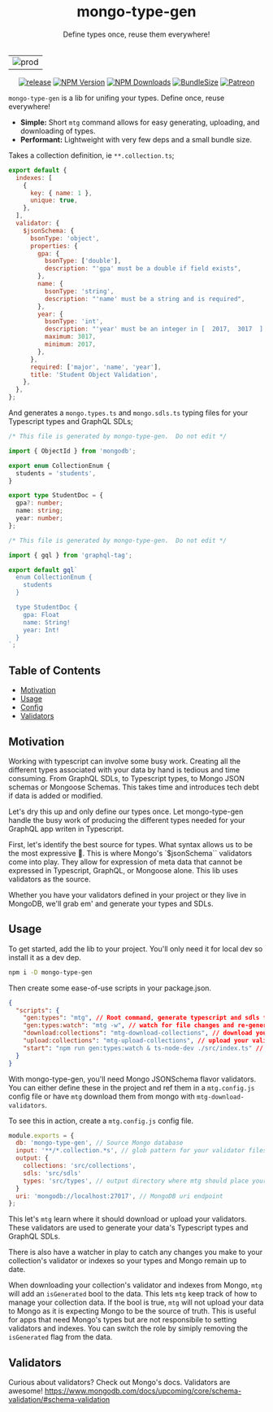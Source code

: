 <h1 align="center">mongo-type-gen</h1>
<div align="center" dir="auto">
Define types once, reuse them everywhere!
</div>
<br/>
<table align="center" border="0">
	<tr>
		<td align="center" border="0">
			<img 
				alt="prod"
				src="https://github.com/PaulSavignano/mongo-type-gen/actions/workflows/release.yaml/badge.svg"
			/>
		</td>
	</tr>
</table>

<div align="center" dir="auto">

[![release](https://github.com/PaulSavignano/mongo-type-gen/actions/workflows/release.yml/badge.svg)](https://github.com/PaulSavignano/mongo-type-gen/actions/workflows/release.yml)
[![NPM Version](https://img.shields.io/npm/v/mongo-type-gen.svg?style=flat)](https://www.npmjs.com/package/mongo-type-gen)
[![NPM Downloads](https://img.shields.io/npm/dm/mongo-type-gen.svg?style=flat)](https://npmcharts.com/compare/mongo-type-gen?minimal=true)
[![BundleSize](https://img.shields.io/bundlephobia/minzip/mongo-type-gen.svg)](https://bundlephobia.com/result?p=mongo-type-gen)
[![Patreon](https://img.shields.io/badge/patreon-support%20the%20author-blue.svg)](https://www.patreon.com/PaulSavignano)

</div>

`mongo-type-gen` is a lib for unifing your types. Define once, reuse everywhere!

- **Simple:** Short `mtg` command allows for easy generating, uploading, and downloading of types.
- **Performant:** Lightweight with very few deps and a small bundle size.

Takes a collection definition, ie `**.collection.ts`;

```js
export default {
  indexes: [
    {
      key: { name: 1 },
      unique: true,
    },
  ],
  validator: {
    $jsonSchema: {
      bsonType: 'object',
      properties: {
        gpa: {
          bsonType: ['double'],
          description: "'gpa' must be a double if field exists",
        },
        name: {
          bsonType: 'string',
          description: "'name' must be a string and is required",
        },
        year: {
          bsonType: 'int',
          description: "'year' must be an integer in [  2017,  3017  ] and is required",
          maximum: 3017,
          minimum: 2017,
        },
      },
      required: ['major', 'name', 'year'],
      title: 'Student Object Validation',
    },
  },
};
```

And generates a `mongo.types.ts` and `mongo.sdls.ts` typing files for your Typescript types and GraphQL SDLs;

```ts
/* This file is generated by mongo-type-gen.  Do not edit */

import { ObjectId } from 'mongodb';

export enum CollectionEnum {
  students = 'students',
}

export type StudentDoc = {
  gpa?: number;
  name: string;
  year: number;
};
```

```ts
/* This file is generated by mongo-type-gen.  Do not edit */

import { gql } from 'graphql-tag';

export default gql`
  enum CollectionEnum {
    students
  }

  type StudentDoc {
    gpa: Float
    name: String!
    year: Int!
  }
`;
```

## Table of Contents

- [Motivation](#motivation)
- [Usage](#usage)
- [Config](#config)
- [Validators](#validators)

## Motivation

Working with typescript can involve some busy work. Creating all the different types associated with your data by hand is tedious and time consuming. From GraphQL SDLs, to Typescript types, to Mongo JSON schemas or Mongoose Schemas. This takes time and introduces tech debt if data is added or modified.

Let's dry this up and only define our types once. Let mongo-type-gen handle the busy work of producing the different types needed for your GraphQL app writen in Typescript.

First, let's identify the best source for types. What syntax allows us to be the most expressive 🤔.
This is where Mongo's `$jsonSchema`` validators come into play. They allow for expression of meta data that cannot be expressed in Typescript, GraphQL, or Mongoose alone. This lib uses validators as the source.

Whether you have your validators defined in your project or they live in MongoDB, we'll grab em' and generate your types and SDLs.

## Usage

To get started, add the lib to your project. You'll only need it for local dev so install it as a dev dep.

```bash
npm i -D mongo-type-gen
```

Then create some ease-of-use scripts in your package.json.

```json
{
  "scripts": {
    "gen:types": "mtg", // Root command, generate typescript and sdls from your **.collection.ts files
    "gen:types:watch": "mtg -w", // watch for file changes and re-generate types
    "download:collections": "mtg-download-collections", // download your validators and indexes from Mongo
    "upload:collections": "mtg-upload-collections", // upload your validators and indexes to Mongo
    "start": "npm run gen:types:watch & ts-node-dev ./src/index.ts" // start mtg in watch mode with your app
  }
}
```

With mongo-type-gen, you'll need Mongo JSONSchema flavor validators. You can either define these in the project and ref them in a `mtg.config.js` config file or have `mtg` download them from mongo with `mtg-download-validators`.

To see this in action, create a `mtg.config.js` config file.

```js
module.exports = {
  db: 'mongo-type-gen', // Source Mongo database
  input: '**/*.collection.*s', // glob pattern for your validator files so mtg knows how to find them
  output: {
    collections: 'src/collections',
    sdls: 'src/sdls'
    types: 'src/types', // output directory where mtg should place your generated types
  }
  uri: 'mongodb://localhost:27017', // MongoDB uri endpoint
};
```

This let's `mtg` learn where it should download or upload your validators. These validators are used to generate your data's Typescript types and GraphQL SDLs.

There is also have a watcher in play to catch any changes you make to your collection's validator or indexes so your types and Mongo remain up to date.

When downloading your collection's validator and indexes from Mongo, `mtg` will add an `isGenerated` bool to the data. This lets `mtg` keep track of how to manage your collection data. If the bool is true, `mtg` will not upload your data to Mongo as it is expecting Mongo to be the source of truth. This is useful for apps that need Mongo's types but are not responsibile to setting validators and indexes. You can switch the role by simiply removing the `isGenerated` flag from the data.

## Validators

Curious about validators? Check out Mongo's docs. Validators are awesome!
https://www.mongodb.com/docs/upcoming/core/schema-validation/#schema-validation
